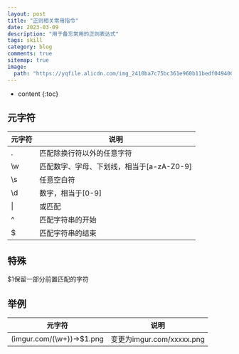 ```yaml
---
layout: post
title: "正则相关常用指令"
date: 2023-03-09
description: "用于备忘常用的正则表达式"
tags: skill
category: blog
comments: true
sitemap: true
image:
  path: "https://yqfile.alicdn.com/img_2410ba7c75bc361e960b11bedf049400.png"
---
```

* content
{:toc}

## 元字符

|元字符|说明|
|---|---|
|.|匹配除换行符以外的任意字符|
|\w|匹配数字、字母、下划线，相当于[a-zA-Z0-9]|
|\s|任意空白符|
|\d|数字，相当于[0-9]|
|\||或匹配|
|^|匹配字符串的开始|
|$|匹配字符串的结束|

## 特殊

$1保留一部分前置匹配的字符

## 举例

|元字符|说明|
|---|---|
|(imgur.com/(\w+))->$1.png|变更为imgur.com/xxxxx.png|
